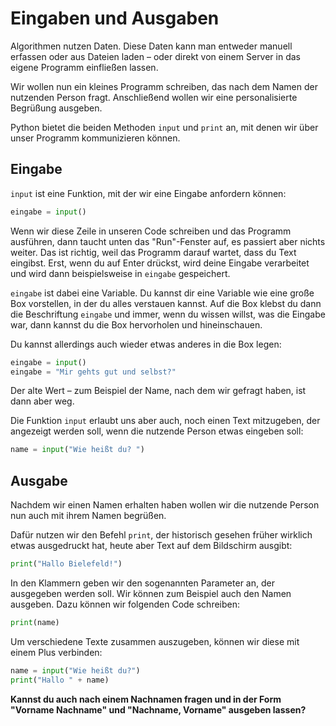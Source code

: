 # Eingaben und Ausgaben

Algorithmen nutzen Daten.
Diese Daten kann man entweder manuell erfassen oder aus Dateien laden – oder direkt von einem Server in das eigene
Programm einfließen lassen.

Wir wollen nun ein kleines Programm schreiben, das nach dem Namen der nutzenden Person fragt.
Anschließend wollen wir eine personalisierte Begrüßung ausgeben.

Python bietet die beiden Methoden `input` und `print` an, mit denen wir über unser Programm kommunizieren können.

## Eingabe

`input` ist eine Funktion, mit der wir eine Eingabe anfordern können:

```python
eingabe = input()
```

Wenn wir diese Zeile in unseren Code schreiben und das Programm ausführen, dann taucht unten das "Run"-Fenster auf, es
passiert aber nichts weiter.
Das ist richtig, weil das Programm darauf wartet, dass du Text eingibst.
Erst, wenn du auf Enter drückst, wird deine Eingabe verarbeitet und wird dann beispielsweise in `eingabe` gespeichert.

`eingabe` ist dabei eine Variable.
Du kannst dir eine Variable wie eine große Box vorstellen, in der du alles verstauen kannst.
Auf die Box klebst du dann die Beschriftung `eingabe` und immer, wenn du wissen willst, was die Eingabe war, dann kannst
du die Box hervorholen und hineinschauen.

Du kannst allerdings auch wieder etwas anderes in die Box legen:

```python
eingabe = input()
eingabe = "Mir gehts gut und selbst?"
```

Der alte Wert – zum Beispiel der Name, nach dem wir gefragt haben, ist dann aber weg.

Die Funktion `input` erlaubt uns aber auch, noch einen Text mitzugeben, der angezeigt werden soll, wenn die nutzende
Person etwas eingeben soll:

```python
name = input("Wie heißt du? ")
```

## Ausgabe

Nachdem wir einen Namen erhalten haben wollen wir die nutzende Person nun auch mit ihrem Namen begrüßen.

Dafür nutzen wir den Befehl `print`, der historisch gesehen früher wirklich etwas ausgedruckt hat, heute aber Text auf
dem Bildschirm ausgibt:

```python
print("Hallo Bielefeld!")
```

In den Klammern geben wir den sogenannten Parameter an, der ausgegeben werden soll.
Wir können zum Beispiel auch den Namen ausgeben.
Dazu können wir folgenden Code schreiben:

```python
print(name)
```

Um verschiedene Texte zusammen auszugeben, können wir diese mit einem Plus verbinden:

```python
name = input("Wie heißt du?")
print("Hallo " + name)
```

**Kannst du auch nach einem Nachnamen fragen und in der Form "Vorname Nachname" und "Nachname, Vorname" ausgeben 
lassen?**
